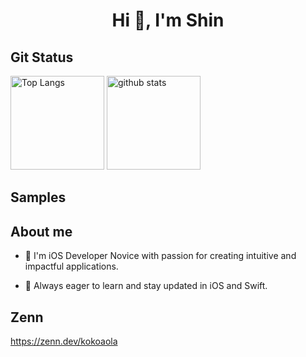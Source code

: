 <h1 align="center">Hi 👋, I'm Shin</h1>

## Git Status

<p align="left"> 
  <img alt="Top Langs" height="150px" src="https://github-readme-stats.vercel.app/api/top-langs?username=kokoaola&show_icons=true&locale=en&layout=compact" alt="kokoaola" />
  <img alt="github stats" height="150px" src="https://github-readme-stats.vercel.app/api?username=kokoaola&rank_icon=github&locale=en" alt="kokoaola" />
</p> 



## Samples


## About me
- 📱 I'm iOS Developer Novice with passion for creating intuitive and impactful applications.

- 🌱 Always eager to learn and stay updated in iOS and Swift.

## Zenn
https://zenn.dev/kokoaola
